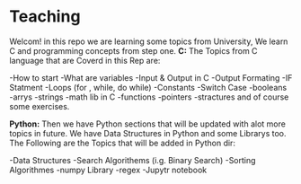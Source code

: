 # Teaching

Welcom! in this repo we are learning some topics from University, We learn C and programming concepts from step one. 
**C:**
The Topics from C language that are Coverd in this Rep are:

-How to start
-What are variables
-Input & Output in C
-Output Formating
-IF Statment
-Loops (for , while, do while)
-Constants
-Switch Case
-booleans
-arrys
-strings
-math lib in C
-functions
-pointers
-stractures
and of course some exercises.

**Python:**
Then we have Python sections that will be updated with alot more topics in future. We have Data Structures in Python and some Librarys too. 
The Following are the Topics that will be added in Python dir:

-Data Structures
-Search Algorithems (i.g. Binary Search)
-Sorting Algorithmes
-numpy Library
-regex 
-Jupytr notebook
